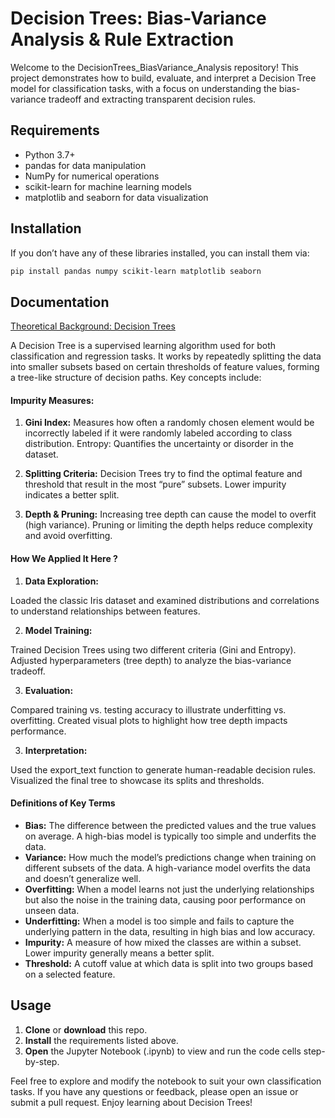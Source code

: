 
# Decision Trees: Bias-Variance Analysis & Rule Extraction

Welcome to the DecisionTrees_BiasVariance_Analysis repository! This project demonstrates how to build, evaluate, and interpret a Decision Tree model for classification tasks, with a focus on understanding the bias-variance tradeoff and extracting transparent decision rules.

## Requirements

- Python 3.7+
- pandas for data manipulation
- NumPy for numerical operations
- scikit-learn for machine learning models
- matplotlib and seaborn for data visualization




## Installation

If you don’t have any of these libraries installed, you can install them via:

```bash
pip install pandas numpy scikit-learn matplotlib seaborn
```
    
## Documentation

[Theoretical Background: Decision Trees](https://linktodocumentation)

A Decision Tree is a supervised learning algorithm used for both classification and regression tasks. It works by repeatedly splitting the data into smaller subsets based on certain thresholds of feature values, forming a tree-like structure of decision paths. Key concepts include:

#### **Impurity Measures:**

1. **Gini Index:** Measures how often a randomly chosen element would be incorrectly labeled if it were randomly labeled according to class distribution.
Entropy: Quantifies the uncertainty or disorder in the dataset.

2. **Splitting Criteria:**
Decision Trees try to find the optimal feature and threshold that result in the most “pure” subsets. Lower impurity indicates a better split.

3. **Depth & Pruning:**
Increasing tree depth can cause the model to overfit (high variance). Pruning or limiting the depth helps reduce complexity and avoid overfitting.


#### **How We Applied It Here ?**
1. **Data Exploration:**

Loaded the classic Iris dataset and examined distributions and correlations to understand relationships between features.

2. **Model Training:**

Trained Decision Trees using two different criteria (Gini and Entropy).
Adjusted hyperparameters (tree depth) to analyze the bias-variance tradeoff.

3. **Evaluation:**

Compared training vs. testing accuracy to illustrate underfitting vs. overfitting.
Created visual plots to highlight how tree depth impacts performance.

3. **Interpretation:**

Used the export_text function to generate human-readable decision rules.
Visualized the final tree to showcase its splits and thresholds.

#### **Definitions of Key Terms**
* **Bias:** The difference between the predicted values and the true values on average. A high-bias model is typically too simple and underfits the data.
* **Variance:** How much the model’s predictions change when training on different subsets of the data. A high-variance model overfits the data and doesn’t generalize well.
* **Overfitting:** When a model learns not just the underlying relationships but also the noise in the training data, causing poor performance on unseen data.
* **Underfitting:** When a model is too simple and fails to capture the underlying pattern in the data, resulting in high bias and low accuracy.
* **Impurity:** A measure of how mixed the classes are within a subset. Lower impurity generally means a better split.
* **Threshold:** A cutoff value at which data is split into two groups based on a selected feature.


## Usage

1. **Clone** or **download** this repo.
2. **Install** the requirements listed above.
3. **Open** the Jupyter Notebook (.ipynb) to view and run the code cells step-by-step.


Feel free to explore and modify the notebook to suit your own classification tasks. If you have any questions or feedback, please open an issue or submit a pull request. Enjoy learning about Decision Trees!

